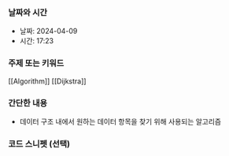### 날짜와 시간

- 날짜: 2024-04-09
- 시간: 17:23

### 주제 또는 키워드
[[Algorithm]]
[[Dijkstra]]

### 간단한 내용
- 데이터 구조 내에서 원하는 데이터 항목을 찾기 위해 사용되는 알고리즘

### 코드 스니펫 (선택)

```typescript
```
